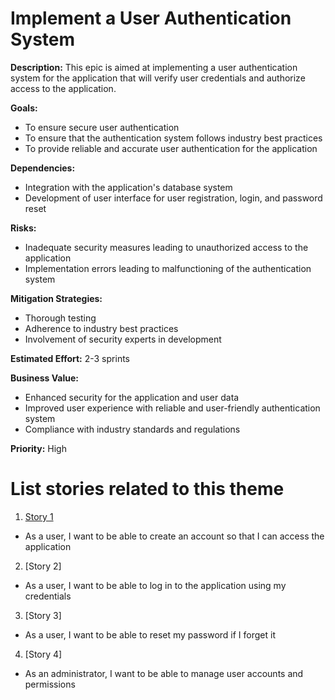 # Implement a User Authentication System

**Description:** This epic is aimed at implementing a user authentication system for the application that will verify user credentials and authorize access to the application.

**Goals:**
- To ensure secure user authentication
- To ensure that the authentication system follows industry best practices
- To provide reliable and accurate user authentication for the application

**Dependencies:**
- Integration with the application's database system
- Development of user interface for user registration, login, and password reset

**Risks:**
- Inadequate security measures leading to unauthorized access to the application
- Implementation errors leading to malfunctioning of the authentication system

**Mitigation Strategies:**
- Thorough testing
- Adherence to industry best practices
- Involvement of security experts in development

**Estimated Effort:** 2-3 sprints

**Business Value:**
- Enhanced security for the application and user data
- Improved user experience with reliable and user-friendly authentication system
- Compliance with industry standards and regulations

**Priority:** High


# List stories related to this theme
1. [Story 1](documentation/templates/theme/initiatives/epics/stories/story_template.md)
- As a user, I want to be able to create an account so that I can access the application
2. [Story 2]
- As a user, I want to be able to log in to the application using my credentials
3. [Story 3]
- As a user, I want to be able to reset my password if I forget it
4. [Story 4]
- As an administrator, I want to be able to manage user accounts and permissions